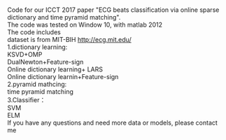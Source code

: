 <BR/> Code for our ICCT 2017 paper "ECG beats classification via online sparse dictionary and time pyramid matching".
  <BR/>The code was tested on Window 10, with matlab 2012 
  <BR/>The code includes 
  <BR/>dataset is from MIT-BIH http://ecg.mit.edu/
 <BR/> 1.dictionary learning:
                <BR/>  KSVD+OMP
               <BR/>   DualNewton+Feature-sign
               <BR/>   Online dictionary learning+ LARS
                <BR/>  Online dictionary learnin+Feature-sign
 <BR/> 2.pyramid mathcing:
               <BR/>   time pyramid matching
<BR/>  3.Classifier：
             <BR/>     SVM
             <BR/>     ELM
<BR/>If you have any questions and need more data or models, please contact me
